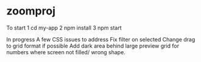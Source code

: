 # zoomproj

To start
1 cd my-app
2 npm install
3 npm start

In progress
A few CSS issues to address
Fix filter on selected
Change drag to grid format if possible
Add dark area behind large preview grid for numbers where screen not filled/ wrong shape.
